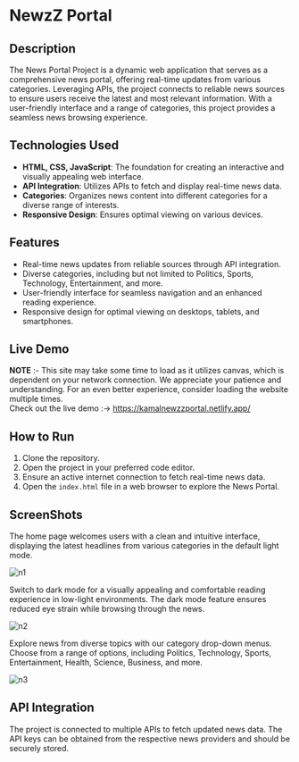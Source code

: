 # NewzZ Portal


## Description

The News Portal Project is a dynamic web application that serves as a comprehensive news portal, offering real-time updates from various categories. Leveraging APIs, the project connects to reliable news sources to ensure users receive the latest and most relevant information. With a user-friendly interface and a range of categories, this project provides a seamless news browsing experience.


## Technologies Used

- **HTML, CSS, JavaScript**: The foundation for creating an interactive and visually appealing web interface.
- **API Integration**: Utilizes APIs to fetch and display real-time news data.
- **Categories**: Organizes news content into different categories for a diverse range of interests.
- **Responsive Design**: Ensures optimal viewing on various devices.


## Features

- Real-time news updates from reliable sources through API integration.
- Diverse categories, including but not limited to Politics, Sports, Technology, Entertainment, and more.
- User-friendly interface for seamless navigation and an enhanced reading experience.
- Responsive design for optimal viewing on desktops, tablets, and smartphones.

## Live Demo

**NOTE** :- This site may take some time to load as it utilizes canvas, which is dependent on your network connection. We appreciate your patience and understanding. For an even better experience, consider                   loading the website multiple times.<br>
            Check out the live demo :-> https://kamalnewzzportal.netlify.app/


## How to Run

1. Clone the repository.
2. Open the project in your preferred code editor.
3. Ensure an active internet connection to fetch real-time news data.
4. Open the `index.html` file in a web browser to explore the News Portal.

## ScreenShots

The home page welcomes users with a clean and intuitive interface, displaying the latest headlines from various categories in the default light mode.

![n1](https://github.com/Kamu08/Newzz_Portal/assets/87929852/1c5eca29-8cb2-4c10-a502-6b9f155fc0f0)


Switch to dark mode for a visually appealing and comfortable reading experience in low-light environments. The dark mode feature ensures reduced eye strain while browsing through the news.

![n2](https://github.com/Kamu08/Newzz_Portal/assets/87929852/30e1904b-32c4-409c-a461-30e4159f70d8)


Explore news from diverse topics with our category drop-down menus. Choose from a range of options, including Politics, Technology, Sports, Entertainment, Health, Science, Business, and more.

![n3](https://github.com/Kamu08/Newzz_Portal/assets/87929852/7f8bc29b-07b4-43f9-acb5-bd3182f5190b)


## API Integration

The project is connected to multiple APIs to fetch updated news data. The API keys can be obtained from the respective news providers and should be securely stored.


